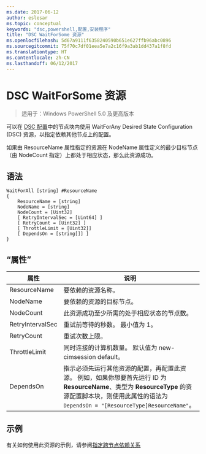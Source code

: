 ```yaml
---
ms.date: 2017-06-12
author: eslesar
ms.topic: conceptual
keywords: "dsc,powershell,配置,安装程序"
title: "DSC WaitForSome 资源"
ms.openlocfilehash: 5d67a9111f6358240590b651e627ffb96abc0896
ms.sourcegitcommit: 75f70c7df01eea5e7a2c16f9a3ab1dd437a1f8fd
ms.translationtype: HT
ms.contentlocale: zh-CN
ms.lasthandoff: 06/12/2017
---
```

<a id="dsc-waitforsome-resource" class="xliff"></a>
# DSC WaitForSome 资源

> 适用于：Windows PowerShell 5.0 及更高版本

可以在 [DSC 配置](configurations.md)中的节点块内使用 WaitForAny Desired State Configuration (DSC) 资源，以指定依赖其他节点上的配置。

如果由 ResourceName 属性指定的资源在 NodeName 属性定义的最少目标节点（由 NodeCount 指定）上都处于相应状态，那么此资源成功。 


<a id="syntax" class="xliff"></a>
## 语法

```
WaitForAll [string] #ResourceName
{
    ResourceName = [string]
    NodeName = [string]
    NodeCount = [Uint32]
    [ RetryIntervalSec = [Uint64] ]
    [ RetryCount = [Uint32] ] 
    [ ThrottleLimit = [Uint32]]
    [ DependsOn = [string[]] ]
}
```

<a id="properties" class="xliff"></a>
## “属性”

|  属性  |  说明   | 
|---|---| 
| ResourceName| 要依赖的资源名称。| 
| NodeName| 要依赖的资源的目标节点。| 
| NodeCount| 此资源成功至少所需的处于相应状态的节点数。|
| RetryIntervalSec| 重试前等待的秒数。 最小值为 1。| 
| RetryCount| 重试次数上限。| 
| ThrottleLimit| 同时连接的计算机数量。 默认值为 new-cimsession default。| 
| DependsOn | 指示必须先运行其他资源的配置，再配置此资源。 例如，如果你想要首先运行 ID 为 __ResourceName__、类型为 __ResourceType__ 的资源配置脚本块，则使用此属性的语法为 `DependsOn = "[ResourceType]ResourceName"`。|


<a id="example" class="xliff"></a>
## 示例

有关如何使用此资源的示例，请参阅[指定跨节点依赖关系](crossNodeDependencies.md)

